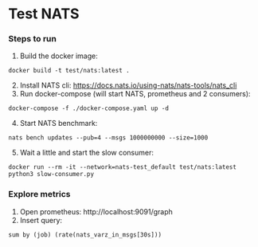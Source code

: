 # Test NATS
### Steps to run
1. Build the docker image:
```
docker build -t test/nats:latest .
```
2. Install NATS cli: https://docs.nats.io/using-nats/nats-tools/nats_cli
3. Run docker-compose (will start NATS, prometheus and 2 consumers):
```
docker-compose -f ./docker-compose.yaml up -d
```
4. Start NATS benchmark:
```
nats bench updates --pub=4 --msgs 1000000000 --size=1000
```
5. Wait a little and start the slow consumer:
```
docker run --rm -it --network=nats-test_default test/nats:latest python3 slow-consumer.py
```

### Explore metrics
1. Open prometheus: http://localhost:9091/graph
2. Insert query:
```
sum by (job) (rate(nats_varz_in_msgs[30s]))
```
